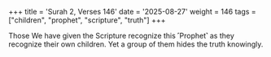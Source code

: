 +++
title = 'Surah 2, Verses 146'
date = '2025-08-27'
weight = 146
tags = ["children", "prophet", "scripture", "truth"]
+++

Those We have given the Scripture recognize this ˹Prophet˺ as they recognize their own children. Yet a group of them hides the truth knowingly.